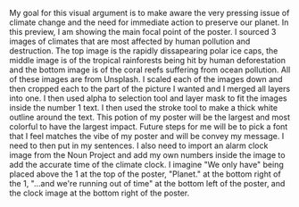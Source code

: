 My goal for this visual argument is to make aware the very pressing issue of climate change and the need for immediate action to preserve our planet. In this preview, I am showing the main focal point of the poster. I sourced 3 images of climates that are most affected by human pollution and destruction. The top image is the rapidly dissapearing polar ice caps, the middle image is of the tropical rainforests being hit by human deforestation and the bottom image is of the coral reefs suffering from ocean pollution. All of these images are from Unsplash. I scaled each of the images down and then cropped each to the part of the picture I wanted and I merged all layers into one. I then used alpha to selection tool and layer mask to fit the images inside the number 1 text. I then used the stroke tool to make a thick white outline around the text. This potion of my poster will be the largest and most colorful to have the largest impact. Future steps for me will be to pick a font that I feel matches the vibe of my poster and will be convey my message. I need to then put in my sentences. I also need to import an alarm clock image from the Noun Project and add my own numbers inside the image to add the accurate time of the climate clock. I imagine "We only have" being placed above the 1 at the top of the poster, "Planet." at the bottom right of the 1, "...and we're running out of time" at the bottom left of the poster, and the clock image at the bottom right of the poster.  
